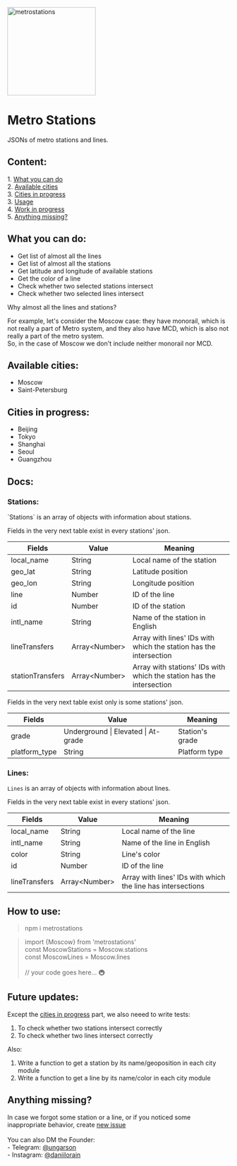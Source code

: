 <img src="https://i.ibb.co/WnD42Vy/metrostations.png" width="200" alt="metrostations" border="0"></img>
# Metro Stations
JSONs of metro stations and lines.

<h2>Content:</h2>
1. <a href="#what-you-can-do">What you can do</a> <br>
2. <a href="#available-cities">Available cities</a> <br>
3. <a href="#cities-in-progress">Cities in progress</a> <br>
3. <a href="#usage">Usage</a> <br>
4. <a href="#work-in-progress">Work in progress</a> <br>
5. <a href="#anything-missing">Anything missing?</a>

<h2 id="what-you-can-do">What you can do:</h2>
<ul>
<li>Get list of almost all the lines</li>
<li>Get list of almost all the stations</li>
<li>Get latitude and longitude of available stations</li>
<li>Get the color of a line</li>
<li>Check whether two selected stations intersect</li>
<li>Check whether two selected lines intersect</li>
</ul>

Why almost all the lines and stations? 

For example, let's consider the Moscow case: they have monorail,
which is not really a part of Metro system, 
and they also have MCD, which is also not really a part of the metro system. <br>
So, in the case of Moscow we don't include neither monorail nor MCD.
<h2 id="available-cities">Available cities:</h2>
<ul>
<li>Moscow</li>
<li>Saint-Petersburg</li>
</ul>
<h2 id="cities-in-progress">Cities in progress:</h2>
<ul>
<li>Beijing</li>
<li>Tokyo</li>
<li>Shanghai</li>
<li>Seoul</li>
<li>Guangzhou</li>
</ul>

<h2 id="docs">Docs:</h2>
<h3> Stations: </h3>
`Stations` is an array of objects with information about stations.

Fields in the very next table exist in every stations' json.

| Fields | Value | Meaning |
| ------------- | ------------- | ------------- |
| local_name  | String  | Local name of the station |
| geo_lat | String  | Latitude position |
| geo_lon | String  | Longitude position |
| line  | Number  | ID of the line |
| id | Number | ID of the station |
| intl_name | String | Name of the station in English |
| lineTransfers | Array\<Number> | Array with lines' IDs with which the station has the intersection |
| stationTransfers | Array\<Number> | Array with stations' IDs with which the station has the intersection |

Fields in the very next table exist only is some stations' json.

| Fields | Value | Meaning |
| ------------- | ------------- | ------------- |
| grade | Underground &#124; Elevated &#124; At-grade | Station's grade |
| platform_type | String | Platform type |

<h3> Lines: </h3>

`Lines` is an array of objects with information about lines.

Fields in the very next table exist in every stations' json.

| Fields | Value | Meaning |
| ------------- | ------------- | ------------- |
| local_name  | String  | Local name of the line |
| intl_name | String | Name of the line in English |
| color | String | Line's color |
| id | Number | ID of the line |
| lineTransfers | Array\<Number> | Array with lines' IDs with which the line has intersections |


<h2 id="usage">How to use:</h2>

> npm i metrostations

> import {Moscow} from 'metrostations' <br />
> const MoscowStations = Moscow.stations <br />
> const MoscowLines = Moscow.lines <br />
> <br />
> // your code goes here... 🚇

<h2 id="work-in-progress">Future updates:</h2>
Except the <a href="#cities-in-progress">cities in progress</a> part, 
we also neeed to write tests: <br>
<ol>
<li>To check whether two stations intersect correctly</li>
<li>To check whether two lines intersect correctly</li>
</ol>
Also:
<ol>
<li>Write a function to get a station by its name/geoposition in each city module</li>
<li>Write a function to get a line by its name/color in each city module</li>
</ol>
<h2 id="anything-missing">Anything missing?</h2>
In case we forgot some station or a line, or if you noticed some inappropriate behavior,
create <a href="https://github.com/ungarson/MetroStations/issues">new issue</a>
<br>
<br>
You can also DM the Founder: <br>
- Telegram: <a href="https://t.me/ungarson">@ungarson</a><br>
- Instagram: <a href="https://www.instagram.com/daniilorain/">@daniilorain</a>

